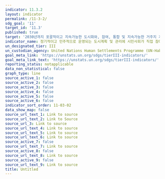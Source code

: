 ```yaml
---
indicator: 11.3.2
layout: indicator
permalink: /11-3-2/
sdg_goal: '11'
target_id: '11.3'
published: true
target: '2030년까지 포괄적이고 지속가능한 도시화와, 참여, 통합 및 지속가능한 거주지 계획 및 관리 역량 강화 '
indicator_name: 정기적이고 민주적으로 운영되는 도시계획 및 관리에 시민사회가 직접 참여하는 구조를 가지고 있는 도시의 비율
un_designated_tier: III
un_custodian_agency: United Nations Human Settlements Programme (UN-Habitat)
goal_meta_link: 'https://unstats.un.org/sdgs/tierIII-indicators/'
goal_meta_link_text: 'https://unstats.un.org/sdgs/tierIII-indicators/'
reporting_status: notapplicable
data_non_statistical: false
graph_type: line
source_active_1: false
source_active_2: false
source_active_3: false
source_active_4: false
source_active_5: false
source_active_6: false
indicator_sort_order: 11-03-02
data_show_map: false
source_url_text_1: Link to source
source_url_text_2: Link to Source
source_url_3: Link to source
source_url_text_4: Link to source
source_url_text_5: Link to source
source_url_text_6: Link to source
source_active_7: false
source_url_text_7: Link to source
source_active_8: false
source_url_text_8: Link to source
source_active_9: false
source_url_text_9: Link to source
title: Untitled
---
```

